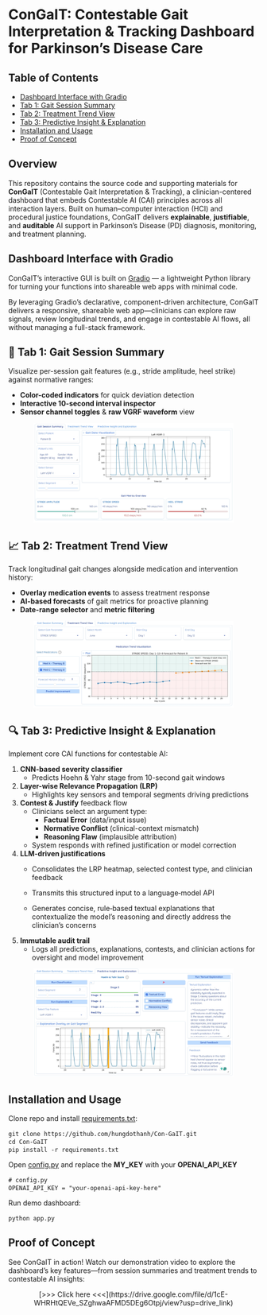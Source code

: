
# ConGaIT: Contestable Gait Interpretation & Tracking Dashboard for Parkinson’s Disease Care


## Table of Contents

- [Dashboard Interface with Gradio](#dashboard-interface-with-gradio) 
- [Tab 1: Gait Session Summary](#tab-1-gait-session-summary)  
- [Tab 2: Treatment Trend View](#tab-2-treatment-trend-view)  
- [Tab 3: Predictive Insight & Explanation](#tab-3-predictive-insight--explanation)  
- [Installation and Usage](#installation-and-usage)
- [Proof of Concept](proof-of-concept)


## Overview

This repository contains the source code and supporting materials for **ConGaIT** (Contestable Gait Interpretation & Tracking), a clinician-centered dashboard that embeds Contestable AI (CAI) principles across all interaction layers. Built on human–computer interaction (HCI) and procedural justice foundations, ConGaIT delivers **explainable**, **justifiable**, and **auditable** AI support in Parkinson’s Disease (PD) diagnosis, monitoring, and treatment planning.


## Dashboard Interface with Gradio

ConGaIT’s interactive GUI is built on [Gradio](https://github.com/gradio-app/gradio) — a lightweight Python library for turning your functions into shareable web apps with minimal code.

By leveraging Gradio’s declarative, component-driven architecture, ConGaIT delivers a responsive, shareable web app—clinicians can explore raw signals, review longitudinal trends, and engage in contestable AI flows, all without managing a full-stack framework.


## 📝 Tab 1: Gait Session Summary

Visualize per-session gait features (e.g., stride amplitude, heel strike) against normative ranges:

- **Color-coded indicators** for quick deviation detection  
- **Interactive 10-second interval inspector**  
- **Sensor channel toggles** & **raw VGRF waveform** view  

<p align="center">
    <img src="figures/tab1.jpeg" alt="Gait Session Summary" width="80%" />
</p>


## 📈 Tab 2: Treatment Trend View

Track longitudinal gait changes alongside medication and intervention history:

- **Overlay medication events** to assess treatment response  
- **AI-based forecasts** of gait metrics for proactive planning  
- **Date-range selector** and **metric filtering**  

<p align="center">
    <img src="figures/tab2.jpeg" alt="Treatment Trend View" width="80%" />
</p>


## 🔍 Tab 3: Predictive Insight & Explanation

Implement core CAI functions for contestable AI:

1. **CNN-based severity classifier**  
   - Predicts Hoehn & Yahr stage from 10-second gait windows  
2. **Layer-wise Relevance Propagation (LRP)**  
   - Highlights key sensors and temporal segments driving predictions  
3. **Contest & Justify** feedback flow  
   - Clinicians select an argument type:
     - **Factual Error** (data/input issue)  
     - **Normative Conflict** (clinical-context mismatch)  
     - **Reasoning Flaw** (implausible attribution)  
   - System responds with refined justification or model correction
4. **LLM-driven justifications**  
   - Consolidates the LRP heatmap, selected contest type, and clinician feedback

   - Transmits this structured input to a language‑model API

   - Generates concise, rule‑based textual explanations that contextualize the model’s reasoning and directly address the clinician’s concerns
5. **Immutable audit trail**  
   - Logs all predictions, explanations, contests, and clinician actions for oversight and model improvement

<p align="center">
    <img src="figures/tab3.jpeg" alt="Predictive Insights and Explanations" width="80%" />
</p>


## Installation and Usage
Clone repo and install [requirements.txt](requirements.txt):

```
git clone https://github.com/hungdothanh/Con-GaIT.git
cd Con-GaIT
pip install -r requirements.txt
```

Open [config.py](config.py) and replace the **MY_KEY** with your **OPENAI_API_KEY**
```
# config.py
OPENAI_API_KEY = "your-openai-api-key-here"
```

Run demo dashboard: 
```
python app.py
```

## Proof of Concept

See ConGaIT in action! Watch our demonstration video to explore the dashboard’s key features—from session summaries and treatment trends to contestable AI insights:

<!-- <p align="center">
  <a href="https://drive.google.com/file/d/1cE-WHRHtQEVe_SZghwaAFMD5DEg6Otpj/view?usp=drive_link">
    <img src="figures/demo_thumbnail.png" alt="ConGaIT Demo" width="80%" />
  </a>
</p> -->

<p align="center">
  [>>> Click here <<<](https://drive.google.com/file/d/1cE-WHRHtQEVe_SZghwaAFMD5DEg6Otpj/view?usp=drive_link)
</p>

